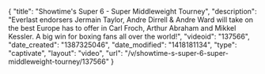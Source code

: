 {
    "title": "Showtime's Super 6 - Super Middleweight Tourney",
    "description": "Everlast endorsers Jermain Taylor, Andre Dirrell & Andre Ward will take on the best Europe has to offer in Carl Froch, Arthur Abraham and Mikkel Kessler.  A big win for boxing fans all over the world!",
    "videoid": "137566",
    "date_created": "1387325046",
    "date_modified": "1418181134",
    "type": "captivate",
    "layout": "video",
    "url": "\/v\/showtime-s-super-6-super-middleweight-tourney\/137566"
}